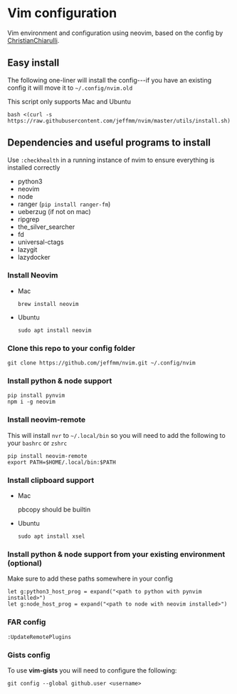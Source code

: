 # Vim configuration

Vim environment and configuration using neovim, based on the config by [ChristianChiarulli](https://github.com/ChristianChiarulli/nvim).

## Easy install

The following one-liner will install the config---if you have an existing config it will move it to `~/.config/nvim.old`

This script only supports Mac and Ubuntu

```
bash <(curl -s https://raw.githubusercontent.com/jeffmm/nvim/master/utils/install.sh)
```
## Dependencies and useful programs to install

Use `:checkhealth` in a running instance of nvim to ensure everything is installed correctly

- python3
- neovim
- node
- ranger (`pip install ranger-fm`)
- ueberzug (if not on mac)
- ripgrep
- the_silver_searcher
- fd
- universal-ctags
- lazygit
- lazydocker

### Install Neovim

- Mac

  ```
  brew install neovim
  ```

- Ubuntu

  ```
  sudo apt install neovim
  ```

### Clone this repo to your config folder

```
git clone https://github.com/jeffmm/nvim.git ~/.config/nvim
```

### Install python & node support

```
pip install pynvim
npm i -g neovim
```

### Install neovim-remote

This will install `nvr` to `~/.local/bin` so you will need to add the following to your `bashrc` or `zshrc`

```
pip install neovim-remote
export PATH=$HOME/.local/bin:$PATH
```

### Install clipboard support

- Mac

  pbcopy should be builtin

- Ubuntu

  ```
  sudo apt install xsel
  ```

### Install python & node support from your existing environment (optional)

Make sure to add these paths somewhere in your config

```
let g:python3_host_prog = expand("<path to python with pynvim installed>")
let g:node_host_prog = expand("<path to node with neovim installed>")
```

### FAR config
```
:UpdateRemotePlugins
```

### Gists config

To use **vim-gists** you will need to configure the following:

```
git config --global github.user <username>
```
